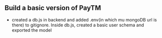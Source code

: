 ## Build a basic version of PayTM

- created a db.js in backend and added .env(in which mu mongoDB url is there) to gitignore. Inside db.js, created a basic user schema and exported the model 